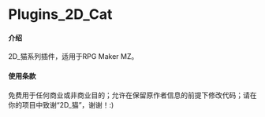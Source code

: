 # Plugins_2D_Cat

#### 介绍
2D_猫系列插件，适用于RPG Maker MZ。


#### 使用条款
免费用于任何商业或非商业目的；允许在保留原作者信息的前提下修改代码；请在你的项目中致谢“2D_猫”，谢谢！:)
